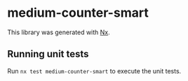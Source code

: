 # medium-counter-smart

This library was generated with [Nx](https://nx.dev).

## Running unit tests

Run `nx test medium-counter-smart` to execute the unit tests.
